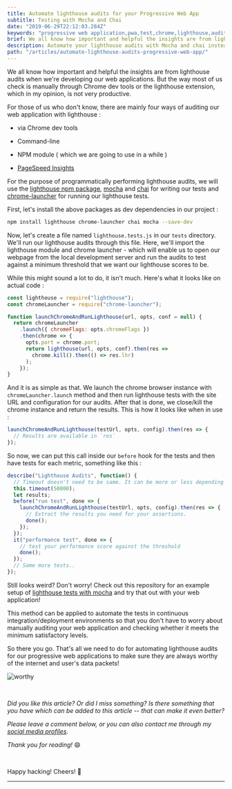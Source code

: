 ```yaml
---
title: Automate lighthouse audits for your Progressive Web App
subtitle: Testing with Mocha and Chai
date: "2019-06-29T22:12:03.284Z"
keywords: "progressive web application,pwa,test,chrome,lighthouse,audits,mocha,chai,best practices,performance, accessibility,tests,web development,configuration,web,application"
brief: We all know how important and helpful the insights are from lighthouse audits when we're developing our web applications. But the way most of us check is manually through Chrome dev tools or the lighthouse extension, which in my opinion, is not very productive.
description: Automate your lighthouse audits with Mocha and chai instead of manually performing the audits on your progressive web application every time. Run all the tests programmatically in your continuous integration/deployment environments or on your local system.
path: "/articles/automate-lighthouse-audits-progressive-web-app/"
---
```


We all know how important and helpful the insights are from lighthouse audits when we're developing our web applications. But the way most of us check is manually through Chrome dev tools or the lighthouse extension, which in my opinion, is not very productive.

For those of us who don't know, there are mainly four ways of auditing our web application with lighthouse :

- via Chrome dev tools

- Command-line

- NPM module
  ( which we are going to use in a while )

- [PageSpeed Insights](https://developers.google.com/speed/pagespeed/insights/)

For the purpose of programmatically performing lighthouse audits, we will use the [lighthouse npm package](https://www.npmjs.com/package/lighthouse), [mocha](https://mochajs.org/) and [chai](https://www.chaijs.com) for writing our tests and [chrome-launcher](https://www.npmjs.com/package/chrome-launcher) for running our lighthouse tests.

First, let's install the above packages as dev dependencies in our project :

```bash
npm install lighthouse chrome-launcher chai mocha --save-dev
```

Now, let's create a file named `lighthouse.tests.js` in our `tests` directory. We'll run our lighthouse audits
through this file. Here, we'll import the lighthouse module and chrome launcher - which will enable us to open our webpage from the local development server and run the audits to test against a minimum threshold that we want our lighthouse scores to be.

While this might sound a lot to do, it isn't much. Here's what it looks like on actual code :

```js
const lighthouse = require("lighthouse");
const chromeLauncher = require("chrome-launcher");

function launchChromeAndRunLighthouse(url, opts, conf = null) {
  return chromeLauncher
    .launch({ chromeFlags: opts.chromeFlags })
    .then(chrome => {
      opts.port = chrome.port;
      return lighthouse(url, opts, conf).then(res =>
        chrome.kill().then(() => res.lhr)
      );
    });
}
```

And it is as simple as that. We launch the chrome browser instance with `chromeLauncher.launch` method and then run lighthouse tests with the site URL and configuration for our audits. After that is done, we close/kill the chrome instance and return the results. This is how it looks like when in use :

```js
launchChromeAndRunLighthouse(testUrl, opts, config).then(res => {
  // Results are available in `res`
});
```

So now, we can put this call inside our `before` hook for the tests and then have tests for each metric, something like this :

```js
describe("Lighthouse Audits", function() {
  // Timeout doesn't need to be same. It can be more or less depending on your project.
  this.timeout(50000);
  let results;
  before("run test", done => {
    launchChromeAndRunLighthouse(testUrl, opts, config).then(res => {
      // Extract the results you need for your assertions.
      done();
    });
  });
  it("performance test", done => {
    // test your performance score against the threshold
    done();
  });
  // Some more tests..
});
```

Still looks weird? Don't worry! Check out this repository for an example setup of [lighthouse tests with mocha](https://github.com/rishichawda/lighthouse-mocha-example) and try that out with your web application!

This method can be applied to automate the tests in continuous integration/deployment environments so that you don't have to worry about manually auditing your web application and checking whether it meets the minimum satisfactory levels.

So there you go. That's all we need to do for automating lighthouse audits for our progressive web applications to make sure they are always worthy of the internet and user's data packets!

![worthy](https://i.imgur.com/bTB3UGn.gif)

<br/>

_Did you like this article? Or did I miss something? Is there something that you have which can be added to this article -- that can make it even better?_

_Please leave a comment below, or you can also contact me through my [social media profiles](/)._

_Thank you for reading!_ 😄

<br/>

Happy hacking! Cheers! 🎉

<hr/>
